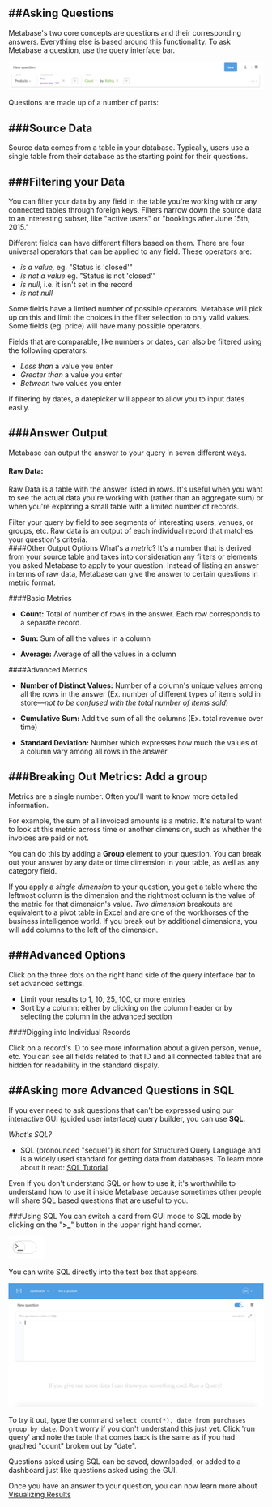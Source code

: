 
##Asking Questions
---
Metabase's two core concepts are questions and their corresponding answers.  Everything else is based around this functionality.  To ask Metabase a question, use the query interface bar.  

![queryinterfacebar](images/QueryInterfaceBar.png)

Questions are made up of a number of parts:

###Source Data
---
Source data comes from a table in your database.  Typically, users use a single table from their database as the starting point for their questions.  

###Filtering your Data 
---
You can filter your data by any field in the table you're working with or any connected tables through foreign keys. Filters narrow down the source data to an interesting subset, like "active users" or "bookings after June 15th, 2015."  

Different fields can have different filters based on them.
There are four universal operators that can be applied to any field.  These operators are:

* *is a value,* eg. "Status is 'closed'"
* *is not a value* eg. "Status is not 'closed'"
* *is null*, i.e. it isn't set in the record
* *is not null*

Some fields have a limited number of possible operators. Metabase will pick up on this and limit the choices in the filter selection to only valid values.
Some fields (eg. price) will have many possible operators.

Fields that are comparable, like numbers or dates, can also be filtered using the following operators:

* *Less than* a value you enter
* *Greater than* a value you enter
* *Between* two values you enter

If filtering by dates, a datepicker will appear to allow you to input dates easily.

###Answer Output
---
Metabase can output the answer to your query in seven different ways.  
#### Raw Data: 
Raw Data is a table with the answer listed in rows.  It's useful when you want to see the actual data you're working with (rather than an aggregate sum) or when you're exploring a small table with a limited number of records.  

Filter your query by field to see segments of interesting users, venues, or groups, etc. Raw data is an output of each individual record that matches your question's criteria.   
####Other Output Options
What's a *metric*? It's a number that is derived from your source table and takes into consideration any filters or elements you asked Metabase to apply to your question.  Instead of listing an answer in terms of raw data, Metabase can give the answer to certain questions in metric format.  

####Basic Metrics
* **Count:** Total of number of rows in the answer.  Each row corresponds to a separate record.

* **Sum:** Sum of all the values in a column
* **Average:** Average of all the values in a column

####Advanced Metrics
* **Number of Distinct Values:** Number of a column's unique values among all the rows in the answer (Ex. number of different types of items sold in store—*not to be confused with the total number of items sold*)

* **Cumulative Sum:** Additive sum of all the columns (Ex. total revenue over time)
* **Standard Deviation:** Number which expresses how much the values of a column vary among all rows in the answer 

###Breaking Out Metrics: Add a group
---
Metrics are a single number. Often you'll want to know more detailed information. 

For example, the sum of all invoiced amounts is a metric.  It's natural to want to look at this metric across time or another dimension, such as whether the invoices are paid or not. 

You can do this by adding a **Group** element to your question.  You can break out your answer by any date or time dimension in your table, as well as any category field. 

If you apply a *single dimension* to your question, you get a table where the leftmost column is the dimension and the rightmost column is the value of the metric for that dimension's value.
*Two dimension* breakouts are equivalent to a pivot table in Excel and are one of the workhorses of the business intelligence world.
If you break out by additional dimensions, you will add columns to the left of the dimension.

###Advanced Options
---
Click on the three dots on the right hand side of the query interface bar to set advanced settings.  

* Limit your results to 1, 10, 25, 100, or more entries
* Sort by a column: either by clicking on the column header or by selecting the column in the advanced section

####Digging into Individual Records

Click on a record's ID to see more information about a given person, venue, etc.  You can see all fields related to that ID and all connected tables that are hidden for readability in the standard dispaly.  

##Asking more Advanced Questions in SQL
---

If you ever need to ask questions that can't be expressed  using our interactive GUI (guided user interface) query builder, you can use **SQL**.

*What's SQL?* 

* SQL (pronounced "sequel") is short for Structured Query Language and is a widely used standard for getting data from databases. To learn more about it read: [SQL Tutorial](http://www.w3schools.com/sql/default.asp)

Even if you don't understand SQL or how to use it, it's worthwhile to understand how to use it inside Metabase because sometimes other people will share SQL based questions that are useful to you.

###Using SQL
You can switch a card from GUI mode to SQL mode by clicking on the "**>_**" button in the upper right hand corner.  

![sqlbutton](images/SQLButton.png)

You can write SQL directly into the text box that appears.

![sqlinterface](images/SQLInterface.png)

To try it out, type the command `select count(*), date from purchases group by date`. Don't worry if you don't understand this just yet. Click 'run query' and note the table that comes back is the same as if you had graphed "count" broken out by "date". 

Questions asked using SQL can be saved, downloaded, or added to a dashboard just like questions asked using the GUI.


Once you have an answer to your question, you can now learn more about [Visualizing Results](04-visualizing-results.md)